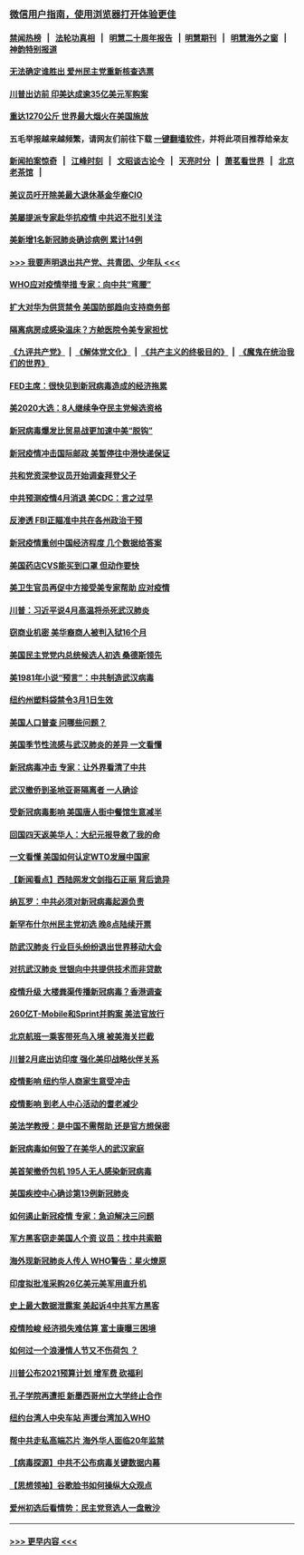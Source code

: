 ### [微信用户指南，使用浏览器打开体验更佳](https://github.com/gfw-breaker/banned-news1/blob/master/indexes/wechat-guide.md?t=0)
#### [禁闻热榜](热点新闻.md?t=0)  &nbsp;&nbsp;|&nbsp;&nbsp; [法轮功真相](https://github.com/gfw-breaker/truth/blob/master/README.md?t=0) &nbsp;&nbsp;|&nbsp;&nbsp; [明慧二十周年报告](https://github.com/gfw-breaker/mh-reports/blob/master/README.md?t=0) &nbsp;&nbsp;|&nbsp;&nbsp;[明慧期刊](https://github.com/gfw-breaker/mh-qikan) &nbsp;&nbsp;|&nbsp;&nbsp; [明慧海外之窗](https://github.com/gfw-breaker/mh-news/blob/master/README.md?t=0) &nbsp;&nbsp;|&nbsp;&nbsp; [神韵特别报道](https://github.com/gfw-breaker/mh-news/blob/master/shenyun.md?t=0)
#### [无法确定谁胜出 爱州民主党重新核查选票](../pages/nsc412/n11864830.md?t=02131755) 
#### [川普出访前 印美达成逾35亿美元军购案](../pages/nsc412/n11865444.md?t=02131755) 
#### [重达1270公斤 世界最大烟火在美国施放](../pages/nsc412/n11865198.md?t=02131755) 
#### 五毛举报越来越频繁，请网友们前往下载 [一键翻墙软件](https://github.com/gfw-breaker/ssr-accounts)，并将此项目推荐给亲友
#### [新闻拍案惊奇](https://github.com/gfw-breaker/banned-news1/blob/master/pages/link4.md) &nbsp;&nbsp;|&nbsp;&nbsp; [江峰时刻](https://github.com/gfw-breaker/banned-news1/blob/master/pages/link4.md) &nbsp;&nbsp;|&nbsp;&nbsp; [文昭谈古论今](https://github.com/gfw-breaker/banned-news1/blob/master/pages/link4.md) &nbsp;&nbsp;|&nbsp;&nbsp; [天亮时分](https://github.com/gfw-breaker/banned-news1/blob/master/pages/link4.md) &nbsp;&nbsp;|&nbsp;&nbsp; [萧茗看世界](https://github.com/gfw-breaker/banned-news1/blob/master/pages/link4.md) &nbsp;&nbsp;|&nbsp;&nbsp; [北京老茶馆](https://github.com/gfw-breaker/banned-news1/blob/master/pages/link4.md) &nbsp;&nbsp;|&nbsp;&nbsp; 
#### [美议员吁开除美最大退休基金华裔CIO](../pages/nsc412/n11865230.md?t=02131755) 
#### [美屡提派专家赴华抗疫情 中共迟不批引关注](../pages/nsc412/n11864719.md?t=02131755) 
#### [美新增1名新冠肺炎确诊病例 累计14例](../pages/nsc412/n11864893.md?t=02131755) 
#### [>>> 我要声明退出共产党、共青团、少年队 <<<](https://github.com/begood0513/goodnews/blob/master/quit/letter.md) 
#### [WHO应对疫情举措 专家：向中共“弯腰”](../pages/nsc412/n11864727.md?t=02131755) 
#### [扩大对华为供货禁令 美国防部趋向支持商务部](../pages/nsc412/n11864773.md?t=02131755) 
#### [隔离病房成感染温床？方舱医院令美专家担忧](../pages/nsc412/n11864575.md?t=02131755) 
#### [《九评共产党》](https://github.com/begood0513/9ping.md/blob/master/README.md) &nbsp;|&nbsp; [《解体党文化》](../../../../jtdwh.md/blob/master/README.md)  &nbsp;|&nbsp; [《共产主义的终极目的》](../../../../gczydzjmd.md/blob/master/README.md) &nbsp;|&nbsp; [《魔鬼在统治我们的世界》](../../../../mgztzwmdsj.md/blob/master/README.md) 
#### [FED主席：很快见到新冠病毒造成的经济拖累](../pages/nsc412/n11864507.md?t=02131755) 
#### [美2020大选：8人继续争夺民主党候选资格](../pages/nsc412/n11864327.md?t=02131755) 
#### [新冠病毒爆发比贸易战更加速中美“脱钩”](../pages/nsc412/n11864470.md?t=02131755) 
#### [新冠疫情冲击国际邮政 美暂停往中港快递保证](../pages/nsc412/n11864207.md?t=02131755) 
#### [共和党资深参议员开始调查拜登父子](../pages/nsc412/n11863984.md?t=02131755) 
#### [中共预测疫情4月消退 美CDC：言之过早](../pages/nsc412/n11864310.md?t=02131755) 
#### [反渗透 FBI正瞄准中共在各州政治干预](../pages/nsc412/n11864300.md?t=02131755) 
#### [新冠疫情重创中国经济程度 几个数据给答案](../pages/nsc412/n11864203.md?t=02131755) 
#### [美国药店CVS能买到口罩 但动作要快](../pages/nsc412/n11862438.md?t=02131755) 
#### [美卫生官员再促中方接受美专家帮助 应对疫情](../pages/nsc412/n11864043.md?t=02131755) 
#### [川普：习近平说4月高温将杀死武汉肺炎](../pages/nsc412/n11860814.md?t=02131755) 
#### [窃商业机密 美华裔商人被判入狱16个月](../pages/nsc412/n11863911.md?t=02131755) 
#### [美国民主党党内总统候选人初选 桑德斯领先](../pages/nsc412/n11863475.md?t=02131755) 
#### [美1981年小说“预言”：中共制造武汉病毒](../pages/nsc412/n11863306.md?t=02131755) 
#### [纽约州塑料袋禁令3月1日生效](../pages/nsc412/n11862832.md?t=02131755) 
#### [美国人口普查  问哪些问题？](../pages/nsc412/n11862808.md?t=02131755) 
#### [美国季节性流感与武汉肺炎的差异 一文看懂](../pages/nsc412/n11862428.md?t=02131755) 
#### [新冠病毒冲击 专家：让外界看清了中共](../pages/nsc412/n11862280.md?t=02131755) 
#### [武汉撤侨到圣地亚哥隔离者 一人确诊](../pages/nsc412/n11862460.md?t=02131755) 
#### [受新冠病毒影响 美国唐人街中餐馆生意减半](../pages/nsc412/n11861940.md?t=02131755) 
#### [回国四天返美华人：大纪元报导救了我的命](../pages/nsc412/n11862181.md?t=02131755) 
#### [一文看懂 美国如何认定WTO发展中国家](../pages/nsc412/n11862051.md?t=02131755) 
#### [【新闻看点】西陆网发文剑指石正丽 背后诡异](../pages/nsc412/n11861792.md?t=02131755) 
#### [纳瓦罗：中共必须对新冠病毒起源负责](../pages/nsc412/n11861810.md?t=02131755) 
#### [新罕布什尔州民主党初选 晚8点陆续开票](../pages/nsc412/n11861872.md?t=02131755) 
#### [防武汉肺炎 行业巨头纷纷退出世界移动大会](../pages/nsc412/n11861795.md?t=02131755) 
#### [对抗武汉肺炎 世银向中共提供技术而非贷款](../pages/nsc412/n11861652.md?t=02131755) 
#### [疫情升级 大楼粪渠传播新冠病毒？香港调查](../pages/nsc412/n11861556.md?t=02131755) 
#### [260亿T-Mobile和Sprint并购案 美法官放行](../pages/nsc412/n11861511.md?t=02131755) 
#### [北京航班一乘客带死鸟入境 被美海关拦截](../pages/nsc412/n11861317.md?t=02131755) 
#### [川普2月底出访印度 强化美印战略伙伴关系](../pages/nsc412/n11860557.md?t=02131755) 
#### [疫情影响  纽约华人商家生意受冲击](../pages/nsc412/n11860284.md?t=02131755) 
#### [疫情影响  到老人中心活动的耆老减少](../pages/nsc412/n11860199.md?t=02131755) 
#### [美法学教授：是中国不需帮助 还是官方想保密](../pages/nsc412/n11859492.md?t=02131755) 
#### [新冠病毒如何毁了在美华人的武汉家庭](../pages/nsc412/n11859524.md?t=02131755) 
#### [美首架撤侨包机 195人无人感染新冠病毒](../pages/nsc412/n11859908.md?t=02131755) 
#### [美国疾控中心确诊第13例新冠肺炎](../pages/nsc412/n11859966.md?t=02131755) 
#### [如何遏止新冠疫情 专家：急迫解决三问题](../pages/nsc412/n11859685.md?t=02131755) 
#### [军方黑客窃走美国人个资 议员：找中共索赔](../pages/nsc412/n11859371.md?t=02131755) 
#### [海外现新冠肺炎人传人 WHO警告：星火燎原](../pages/nsc412/n11859252.md?t=02131755) 
#### [印度拟批准采购26亿美元美军用直升机](../pages/nsc412/n11859143.md?t=02131755) 
#### [史上最大数据泄露案 美起诉4中共军方黑客](../pages/nsc412/n11859115.md?t=02131755) 
#### [疫情险峻 经济损失难估算 富士康曝三困境](../pages/nsc412/n11859120.md?t=02131755) 
#### [如何过一个浪漫情人节又不伤荷包 ？](../pages/nsc412/n11858969.md?t=02131755) 
#### [川普公布2021预算计划 增军费 砍福利](../pages/nsc412/n11859012.md?t=02131755) 
#### [孔子学院再遭拒 新墨西哥州立大学终止合作](../pages/nsc412/n11858661.md?t=02131755) 
#### [纽约台湾人中央车站  声援台湾加入WHO](../pages/nsc412/n11857757.md?t=02131755) 
#### [帮中共走私高端芯片 海外华人面临20年监禁](../pages/nsc412/n11855016.md?t=02131755) 
#### [【病毒探源】中共不公布病毒关键数据内幕](../pages/nsc412/n11856584.md?t=02131755) 
#### [【思想领袖】谷歌脸书如何操纵大众观点](../pages/nsc412/n11680874.md?t=02131755) 
#### [爱州初选后看情势：民主党竞选人一盘散沙](../pages/nsc412/n11856557.md?t=02131755) 

----
#### [ >>> 更早内容 <<< ](../indexes/nsc412-earlier.md)
